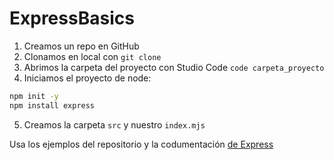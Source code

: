 # ExpressBasics

1. Creamos un repo en GitHub
2. Clonamos en local con `git clone`
3. Abrimos la carpeta del proyecto con Studio Code `code carpeta_proyecto`
4. Iniciamos el proyecto de node:
```bash
npm init -y
npm install express
```
5. Creamos la carpeta `src` y nuestro `index.mjs`

Usa los ejemplos del repositorio y la codumentación [de Express](https://expressjs.com/es/starter/hello-world.html)